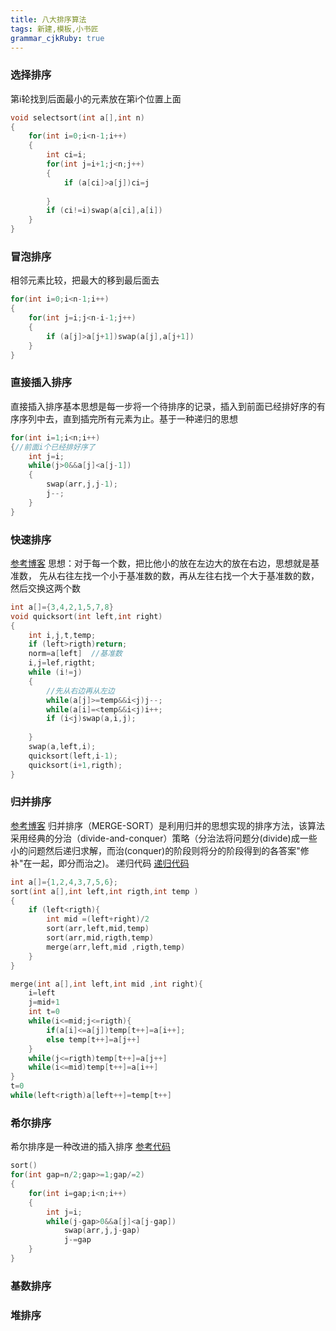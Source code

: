 ```yaml
---
title: 八大排序算法
tags: 新建,模板,小书匠
grammar_cjkRuby: true
---
```

### 选择排序
第i轮找到后面最小的元素放在第i个位置上面
``` c++
void selectsort(int a[],int n)
{
	for(int i=0;i<n-1;i++)
	{
	 	int ci=i;
		for(int j=i+1;j<n;j++)
		{
			if (a[ci]>a[j])ci=j
			
		}
		if (ci!=i)swap(a[ci],a[i])
	}
}
```
### 冒泡排序
相邻元素比较，把最大的移到最后面去

``` c++
for(int i=0;i<n-1;i++)
{
	for(int j=i;j<n-i-1;j++)
	{
		if (a[j]>a[j+1])swap(a[j],a[j+1])
	}
}
```
### 直接插入排序

直接插入排序基本思想是每一步将一个待排序的记录，插入到前面已经排好序的有序序列中去，直到插完所有元素为止。基于一种递归的思想

``` c++
for(int i=1;i<n;i++)
{//前面i个已经排好序了
	int j=i;
	while(j>0&&a[j]<a[j-1])
	{
		swap(arr,j,j-1);
		j--;
	}
}
```
### 快速排序
[参考博客][1]
思想：对于每一个数，把比他小的放在左边大的放在右边，思想就是基准数，
先从右往左找一个小于基准数的数，再从左往右找一个大于基准数的数，然后交换这两个数
``` c++
int a[]={3,4,2,1,5,7,8}
void quicksort(int left,int right)
{
	int i,j,t,temp;
	if (left>rigth)return;
	norm=a[left]  //基准数 
	i,j=lef,rigtht;
	while (i!=j)
	{
		//先从右边再从左边
		while(a[j]>=temp&&i<j)j--;
		while(a[i]=<temp&&i<j)i++;
		if (i<j)swap(a,i,j);
		
	}
	swap(a,left,i);
	quicksort(left,i-1);
	quicksort(i+1,rigth);
}
```
### 归并排序
[参考博客][2]
归并排序（MERGE-SORT）是利用归并的思想实现的排序方法，该算法采用经典的分治（divide-and-conquer）策略（分治法将问题分(divide)成一些小的问题然后递归求解，而治(conquer)的阶段则将分的阶段得到的各答案"修补"在一起，即分而治之)。
递归代码
[递归代码][3]
``` c++
int a[]={1,2,4,3,7,5,6};
sort(int a[],int left,int rigth,int temp )
{
	if (left<rigth){
		int mid =(left+right)/2
		sort(arr,left,mid,temp)
		sort(arr,mid,rigth,temp)
		merge(arr,left,mid ,rigth,temp)
	}
}

merge(int a[],int left,int mid ,int right){
	i=left
	j=mid+1
	int t=0
	while(i<=mid;j<=rigth){
		if(a[i]<=a[j])temp[t++]=a[i++];
		else temp[t++]=a[j++]
	}
	while(j<=rigth)temp[t++]=a[j++]
	while(i<=mid)temp[t++]=a[i++]
}
t=0
while(left<rigth)a[left++]=temp[t++]
```
### 希尔排序
希尔排序是一种改进的插入排序
[参考代码][4]

``` c++
sort()
for(int gap=n/2;gap>=1;gap/=2)
{
	for(int i=gap;i<n;i++)
	{
		int j=i;
		while(j-gap>0&&a[j]<a[j-gap])
			swap(arr,j,j-gap)
			j-=gap
	}
}
```
### 基数排序

### 堆排序


  [1]: http://developer.51cto.com/art/201403/430986.htm
  [2]: http://www.cnblogs.com/chengxiao/p/6194356.html
  [3]: http://www.cnblogs.com/chengxiao/p/6194356.html
  [4]: http://blog.csdn.net/hguisu/article/details/7776068